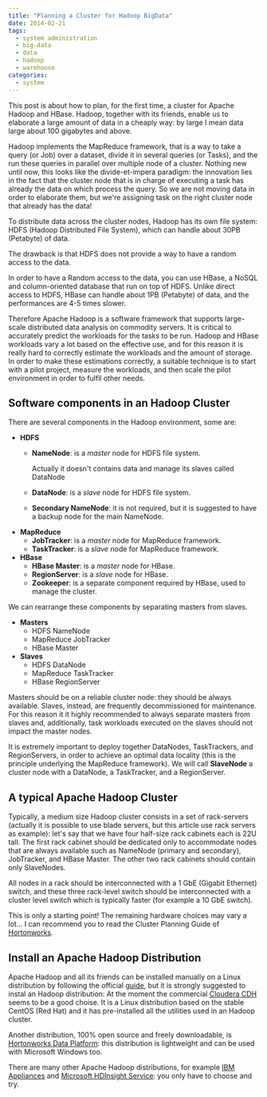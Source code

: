 ```yaml
---
title: "Planning a Cluster for Hadoop BigData"
date: 2014-02-21
tags:
  - system administration
  - big-data
  - data
  - hadoop
  - warehouse
categories:
  - system
---
```

This post is about how to plan, for the first time, a cluster for Apache Hadoop and HBase. Hadoop, together with its friends, enable us to elaborate a large amount of data in a cheaply way: by large I mean data large about 100 gigabytes and above.

Hadoop implements the MapReduce framework, that is a way to take a query (or Job) over a dataset, divide it in several queries (or Tasks), and the run these queries in parallel over multiple node of a cluster. Nothing new until now, this looks like the divide-et-impera paradigm: the innovation lies in the fact that the cluster node that is in charge of executing a task has already the data on which process the query. So we are not moving data in order to elaborate them, but we're assigning task on the right cluster node that already has the data!

<!-- truncate -->

To distribute data across the cluster nodes, Hadoop has its own file system: HDFS (Hadoop Distributed File System), which can handle about 30PB (Petabyte) of data.

The drawback is that HDFS does not provide a way to have a random access to the data.

In order to have a Random access to the data, you can use HBase, a NoSQL and column-oriented database that run on top of HDFS. Unlike direct access to HDFS, HBase can handle about 1PB (Petabyte) of data, and the performances are 4-5 times slower.

Therefore Apache Hadoop is a software framework that supports large-scale distributed data analysis on commodity servers. It is critical to accurately predict the workloads for the tasks to be run. Hadoop and HBase workloads vary a lot based on the effective use, and for this reason it is really hard to correctly estimate the workloads and the amount of storage. In order to make these estimations correctly, a suitable technique is to start with a pilot project, measure the workloads, and then scale the pilot environment in order to fulfil other needs.

## Software components in an Hadoop Cluster

There are several components in the Hadoop environment, some are:

  * **HDFS**
      * **NameNode**: is a _master_ node for HDFS file system.

        Actually it doesn't contains data and manage its slaves called DataNode
      * **DataNode**: is a _slave_ node for HDFS file system.
      * **Secondary NameNode**: it is not required, but it is suggested to have a backup node for the main NameNode.
  * **MapReduce**
      * **JobTracker**: is a _master_ node for MapReduce framework.
      * **TaskTracker**: is a _slave_ node for MapReduce framework.
  * **HBase**
      * **HBase Master**: is a _master_ node for HBase.
      * **RegionServer**: is a _slave_ node for HBase.
      * **Zookeeper**: is a separate component required by HBase, used to manage the cluster.

We can rearrange these components by separating masters from slaves.

  * **Masters**
      * HDFS NameNode
      * MapReduce JobTracker
      * HBase Master
  * **Slaves**
      * HDFS DataNode
      * MapReduce TaskTracker
      * HBase RegionServer

Masters should be on a reliable cluster node: they should be always available. Slaves, instead, are frequently decommissioned for maintenance. For this reason it it highly recommended to always separate masters from slaves and, additionally, task workloads executed on the slaves should not impact the master nodes.

It is extremely important to deploy together DataNodes, TaskTrackers, and RegionServers, in order to achieve an optimal data locality (this is the principle underlying the MapReduce framework). We will call **SlaveNode** a cluster node with a DataNode, a TaskTracker, and a RegionServer.

## A typical Apache Hadoop Cluster

Typically, a medium size Hadoop cluster consists in a set of rack-servers (actually it is possible to use blade servers, but this article use rack servers as example): let's say that we have four half-size rack cabinets each is 22U tall. The first rack cabinet should be dedicated only to accommodate nodes that are always available such as NameNode (primary and secondary), JobTracker, and HBase Master. The other two rack cabinets should contain only SlaveNodes.

All nodes in a rack should be interconnected with a 1 GbE (Gigabit Ethernet) switch, and these three rack-level switch should be interconnected with a cluster level switch which is typically faster (for example a 10 GbE switch).

This is only a starting point! The remaining hardware choices may vary a lot... I can recommend you to read the Cluster Planning Guide of [Hortonworks](http://hortonworks.com).

## Install an Apache Hadoop Distribution

Apache Hadoop and all its friends can be installed manually on a Linux distribution by following the official [guide](https://hadoop.apache.org/docs/current2/index.html), but it is strongly suggested to instal an Hadoop distribution: At the moment the commercial [Cloudera CDH](http://www.cloudera.com) seems to be a good choise. It is a Linux distribution based on the stable CentOS (Red Hat) and it has pre-installed all the utilities used in an Hadoop cluster.

Another distribution, 100% open source and freely downloadable, is [Hortonworks Data Platform](http://hortonworks.com): this distribution is lightweight and can be used with Microsoft Windows too.

There are many other Apache Hadoop distributions, for example [IBM Appliances](http://www.ibm.com/big-data/us/en/) and [Microsoft HDInsight Service](http://www.windowsazure.com/en-us/services/hdinsight/): you only have to choose and try.
